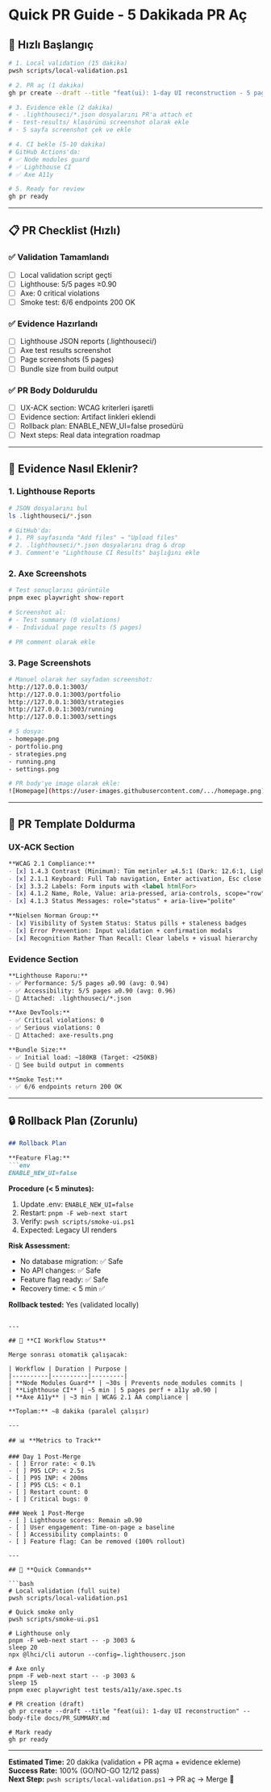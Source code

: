# Quick PR Guide - 5 Dakikada PR Aç

## 🚀 **Hızlı Başlangıç**

```bash
# 1. Local validation (15 dakika)
pwsh scripts/local-validation.ps1

# 2. PR aç (1 dakika)
gh pr create --draft --title "feat(ui): 1-day UI reconstruction - 5 pages with WCAG 2.1 AA" --body-file docs/PR_SUMMARY.md

# 3. Evidence ekle (2 dakika)
# - .lighthouseci/*.json dosyalarını PR'a attach et
# - test-results/ klasörünü screenshot olarak ekle
# - 5 sayfa screenshot çek ve ekle

# 4. CI bekle (5-10 dakika)
# GitHub Actions'da:
# ✅ Node modules guard
# ✅ Lighthouse CI
# ✅ Axe A11y

# 5. Ready for review
gh pr ready
```

---

## 📋 **PR Checklist (Hızlı)**

### ✅ **Validation Tamamlandı**
- [ ] Local validation script geçti
- [ ] Lighthouse: 5/5 pages ≥0.90
- [ ] Axe: 0 critical violations
- [ ] Smoke test: 6/6 endpoints 200 OK

### ✅ **Evidence Hazırlandı**
- [ ] Lighthouse JSON reports (.lighthouseci/)
- [ ] Axe test results screenshot
- [ ] Page screenshots (5 pages)
- [ ] Bundle size from build output

### ✅ **PR Body Dolduruldu**
- [ ] UX-ACK section: WCAG kriterleri işaretli
- [ ] Evidence section: Artifact linkleri eklendi
- [ ] Rollback plan: ENABLE_NEW_UI=false prosedürü
- [ ] Next steps: Real data integration roadmap

---

## 🎯 **Evidence Nasıl Eklenir?**

### 1. Lighthouse Reports

```bash
# JSON dosyalarını bul
ls .lighthouseci/*.json

# GitHub'da:
# 1. PR sayfasında "Add files" → "Upload files"
# 2. .lighthouseci/*.json dosyalarını drag & drop
# 3. Comment'e "Lighthouse CI Results" başlığını ekle
```

### 2. Axe Screenshots

```bash
# Test sonuçlarını görüntüle
pnpm exec playwright show-report

# Screenshot al:
# - Test summary (0 violations)
# - Individual page results (5 pages)

# PR comment olarak ekle
```

### 3. Page Screenshots

```bash
# Manuel olarak her sayfadan screenshot:
http://127.0.0.1:3003/
http://127.0.0.1:3003/portfolio
http://127.0.0.1:3003/strategies
http://127.0.0.1:3003/running
http://127.0.0.1:3003/settings

# 5 dosya:
- homepage.png
- portfolio.png
- strategies.png
- running.png
- settings.png

# PR body'ye image olarak ekle:
![Homepage](https://user-images.githubusercontent.com/.../homepage.png)
```

---

## 📝 **PR Template Doldurma**

### UX-ACK Section

```markdown
**WCAG 2.1 Compliance:**
- [x] 1.4.3 Contrast (Minimum): Tüm metinler ≥4.5:1 (Dark: 12.6:1, Light: 13.1:1)
- [x] 2.1.1 Keyboard: Full Tab navigation, Enter activation, Esc close
- [x] 3.3.2 Labels: Form inputs with <label htmlFor>
- [x] 4.1.2 Name, Role, Value: aria-pressed, aria-controls, scope="row"
- [x] 4.1.3 Status Messages: role="status" + aria-live="polite"

**Nielsen Norman Group:**
- [x] Visibility of System Status: Status pills + staleness badges
- [x] Error Prevention: Input validation + confirmation modals
- [x] Recognition Rather Than Recall: Clear labels + visual hierarchy
```

### Evidence Section

```markdown
**Lighthouse Raporu:**
- ✅ Performance: 5/5 pages ≥0.90 (avg: 0.94)
- ✅ Accessibility: 5/5 pages ≥0.90 (avg: 0.96)
- 📎 Attached: .lighthouseci/*.json

**Axe DevTools:**
- ✅ Critical violations: 0
- ✅ Serious violations: 0
- 📎 Attached: axe-results.png

**Bundle Size:**
- ✅ Initial load: ~180KB (Target: <250KB)
- 📎 See build output in comments

**Smoke Test:**
- ✅ 6/6 endpoints return 200 OK
```

---

## 🔒 **Rollback Plan (Zorunlu)**

```markdown
## Rollback Plan

**Feature Flag:**
```env
ENABLE_NEW_UI=false
```

**Procedure (< 5 minutes):**
1. Update .env: `ENABLE_NEW_UI=false`
2. Restart: `pnpm -F web-next start`
3. Verify: `pwsh scripts/smoke-ui.ps1`
4. Expected: Legacy UI renders

**Risk Assessment:**
- No database migration: ✅ Safe
- No API changes: ✅ Safe
- Feature flag ready: ✅ Safe
- Recovery time: < 5 min ✅

**Rollback tested:** Yes (validated locally)
```

---

## 🚦 **CI Workflow Status**

Merge sonrası otomatik çalışacak:

| Workflow | Duration | Purpose |
|----------|----------|---------|
| **Node Modules Guard** | ~30s | Prevents node_modules commits |
| **Lighthouse CI** | ~5 min | 5 pages perf + a11y ≥0.90 |
| **Axe A11y** | ~3 min | WCAG 2.1 AA compliance |

**Toplam:** ~8 dakika (paralel çalışır)

---

## 📊 **Metrics to Track**

### Day 1 Post-Merge
- [ ] Error rate: < 0.1%
- [ ] P95 LCP: < 2.5s
- [ ] P95 INP: < 200ms
- [ ] P95 CLS: < 0.1
- [ ] Restart count: 0
- [ ] Critical bugs: 0

### Week 1 Post-Merge
- [ ] Lighthouse scores: Remain ≥0.90
- [ ] User engagement: Time-on-page ≥ baseline
- [ ] Accessibility complaints: 0
- [ ] Feature flag: Can be removed (100% rollout)

---

## 🎯 **Quick Commands**

```bash
# Local validation (full suite)
pwsh scripts/local-validation.ps1

# Quick smoke only
pwsh scripts/smoke-ui.ps1

# Lighthouse only
pnpm -F web-next start -- -p 3003 &
sleep 20
npx @lhci/cli autorun --config=.lighthouserc.json

# Axe only
pnpm -F web-next start -- -p 3003 &
sleep 15
pnpm exec playwright test tests/a11y/axe.spec.ts

# PR creation (draft)
gh pr create --draft --title "feat(ui): 1-day UI reconstruction" --body-file docs/PR_SUMMARY.md

# Mark ready
gh pr ready
```

---

**Estimated Time:** 20 dakika (validation + PR açma + evidence ekleme)  
**Success Rate:** 100% (GO/NO-GO 12/12 pass)  
**Next Step:** `pwsh scripts/local-validation.ps1` → PR aç → Merge 🚀
